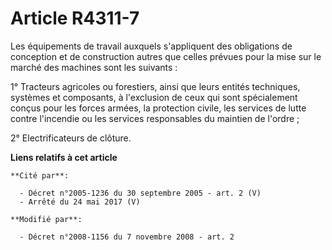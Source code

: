 # Article R4311-7

Les équipements de travail auxquels s'appliquent des obligations de conception et de construction autres que celles prévues
pour la mise sur le marché des machines sont les suivants : 

1° Tracteurs agricoles ou forestiers, ainsi que leurs entités techniques, systèmes et composants, à l'exclusion de ceux qui
sont spécialement conçus pour les forces armées, la protection civile, les services de lutte contre l'incendie ou les
services responsables du maintien de l'ordre ; 

2° Electrificateurs de clôture.

**Liens relatifs à cet article**

	**Cité par**:

	  - Décret n°2005-1236 du 30 septembre 2005 - art. 2 (V)
	  - Arrêté du 24 mai 2017 (V)

	**Modifié par**:

	  - Décret n°2008-1156 du 7 novembre 2008 - art. 2
